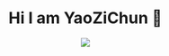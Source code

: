 <div align="center"> 
  <h1>Hi I am YaoZiChun 👋</h1>
</div>

<div align="center"> 
  <img src="https://github-profile-trophy.vercel.app/?username=yaozichun" /> 
</div>

<!--
**yaozichun/yaozichun** is a ✨ _special_ ✨ repository because its `README.md` (this file) appears on your GitHub profile.

Here are some ideas to get you started:

- 🔭 I’m currently working on ...
- 🌱 I’m currently learning ...
- 👯 I’m looking to collaborate on ...
- 🤔 I’m looking for help with ...
- 💬 Ask me about ...
- 📫 How to reach me: ...
- 😄 Pronouns: ...
- ⚡ Fun fact: ...
-->
